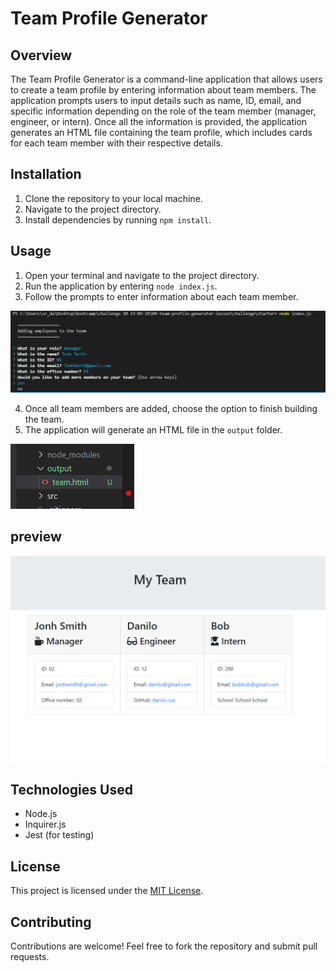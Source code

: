 # Team Profile Generator

## Overview
The Team Profile Generator is a command-line application that allows users to create a team profile by entering information about team members. The application prompts users to input details such as name, ID, email, and specific information depending on the role of the team member (manager, engineer, or intern). Once all the information is provided, the application generates an HTML file containing the team profile, which includes cards for each team member with their respective details.

## Installation

1. Clone the repository to your local machine.
2. Navigate to the project directory.
3. Install dependencies by running `npm install`.

## Usage

1. Open your terminal and navigate to the project directory.
2. Run the application by entering `node index.js`.
3. Follow the prompts to enter information about each team member.

![Terminal](./assets/terminal%20screenshot.PNG)

4. Once all team members are added, choose the option to finish building the team.
5. The application will generate an HTML file in the `output` folder.

![Folder](./assets/folder%20screenshot.PNG)

## preview

![HTML file](./assets/HTML%20screenshot.PNG)

## Technologies Used
- Node.js
- Inquirer.js
- Jest (for testing)

## License
This project is licensed under the [MIT License](LICENSE).

## Contributing
Contributions are welcome! Feel free to fork the repository and submit pull requests.
